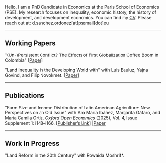Hello, I am a PhD Candidate in Economics at the Paris School of Economics (PSE). My research focuses on inequality, economic history, the history of development, and development economics. You can find my [CV](/assets/cv.pdf). Please reach out at: d.sanchez.ordonez\[at\]psemail\[dot\]eu

---

## Working Papers

"(Un-)Persistent Conflict? The Effects of First Globalization Coffee Boom in Colombia" [[Paper](#)]

"Land Inequality in the Developing World with" with Luis Bauluz, Yajna Govind, and Filip Novokmet. ][Paper](https://www.dropbox.com/scl/fi/bv08nc7on3zqz7esxofe9/Chapter-2.pdf?rlkey=4cqu23kaodr6r3pw94wukziub&e=1&st=nsx2mwpr&dl=0)]

---

## Publications

"Farm Size and Income Distribution of Latin American Agriculture: New Perspectives on an Old Issue" with Ana María Ibáñez, Margarita Gáfaro, and María Camila Ortiz. *Oxford Open Economics* (2025), Vol. 4, Issue Supplement 1: i148–i166. 
[[Publisher’s Link](https://academic.oup.com/ooec/article/4/Supplement_1/i148/8046465?login=false)] |[Paper](https://www.dropbox.com/scl/fi/4if7nzwutqjcxe8zqyjdw/Chapter-3.pdf?rlkey=o9oxkrvwbhrmas98b76fb2vnl&e=1&st=xhbz7vgf&dl=0)

---

## Work In Progress

"Land Reform in the 20th Century" with Rowaida Moshrif*.


